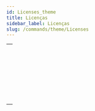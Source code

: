 ```yaml
---
id: Licenses_theme
title: Licenças
sidebar_label: Licenças
slug: /commands/theme/Licenses
---
```


|                                                                                                               |
| ------------------------------------------------------------------------------------------------------------- |
| [<!-- INCLUDE #_command_.CHANGE LICENSES.Syntax -->](../../commands-legacy/change-licenses.md)<br/>           |
| [<!-- INCLUDE #_command_.Create deployment license.Syntax -->](../create-deployment-license.md)<br/>          |
| [<!-- INCLUDE #_command_.Is license available.Syntax -->](../../commands-legacy/is-license-available.md)<br/> |
| [<!-- INCLUDE #_command_.License info.Syntax -->](../../commands/license-info.md)<br/>                        |
| [<!-- INCLUDE #_command_.License usage.Syntax -->](../../commands-legacy/license-usage.md)<br/>               |
| [<!-- INCLUDE #_command_.Refresh license.Syntax -->](../../commands-legacy/refresh-license.md)<br/>           |
